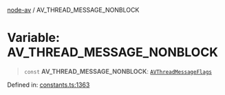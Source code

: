 [node-av](../globals.md) / AV\_THREAD\_MESSAGE\_NONBLOCK

# Variable: AV\_THREAD\_MESSAGE\_NONBLOCK

> `const` **AV\_THREAD\_MESSAGE\_NONBLOCK**: [`AVThreadMessageFlags`](../type-aliases/AVThreadMessageFlags.md)

Defined in: [constants.ts:1363](https://github.com/seydx/av/blob/f8631fc881b394300b1479f511d55cf1c370a87f/src/constants/constants.ts#L1363)

